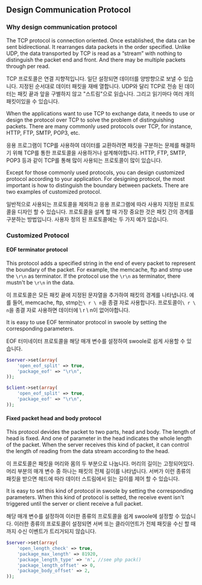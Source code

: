 ## Design Communication Protocol

### Why design communication protocol

The TCP protocol is connection oriented. Once established, the data can be sent bidirectional. It rearranges data packets in the order specified. Unlike UDP, the data transported by TCP is read as a “stream” with nothing to distinguish the packet end and front. And there may be multiple packets through per read.

TCP 프로토콜은 연결 지향적입니다. 일단 설정되면 데이터를 양방향으로 보낼 수 있습니다. 지정된 순서대로 데이터 패킷을 재배 열합니다. UDP와 달리 TCP로 전송 된 데이터는 패킷 끝과 앞을 구별하지 않고 "스트림"으로 읽습니다. 그리고 읽기마다 여러 개의 패킷이있을 수 있습니다.

When the applications want to use TCP to exchange data, it needs to use or design the protocol over TCP to solve the problem of distinguishing packets. There are many commonly used protocols over TCP, for instance, HTTP, FTP, SMTP, POP3, etc.

응용 프로그램이 TCP를 사용하여 데이터를 교환하려면 패킷을 구분하는 문제를 해결하기 위해 TCP를 통한 프로토콜을 사용하거나 설계해야합니다. HTTP, FTP, SMTP, POP3 등과 같이 TCP를 통해 많이 사용되는 프로토콜이 많이 있습니다.

Except for those commonly used protocols, you can design customized protocol according to your application. For designing protocol, the most important is how to distinguish the boundary between packets. There are two examples of customized protocol.

일반적으로 사용되는 프로토콜을 제외하고 응용 프로그램에 따라 사용자 지정된 프로토콜을 디자인 할 수 있습니다. 프로토콜을 설계 할 때 가장 중요한 것은 패킷 간의 경계를 구분하는 방법입니다. 사용자 정의 된 프로토콜에는 두 가지 예가 있습니다.

### Customized Protocol

#### EOF terminator protocol

This protocol adds a specified string in the end of every packet to represent the boundary of the packet. For example, the memcache, ftp and stmp use the `\r\n` as terminator. If the protocol use the `\r\n` as terminator, there mustn't be `\r\n` in the data.

이 프로토콜은 모든 패킷 끝에 지정된 문자열을 추가하여 패킷의 경계를 나타냅니다. 예를 들어, memcache, ftp, stmp는`\ r \ n`을 종결 자로 사용합니다. 프로토콜이`\ r \ n`을 종결 자로 사용하면 데이터에 \ r \ n이 없어야합니다.

It is easy to use EOF terminator protocol in swoole by setting the corresponding parameters.

EOF 터미네이터 프로토콜을 해당 매개 변수를 설정하여 swoole로 쉽게 사용할 수 있습니다.

```php
$server->set(array(
	'open_eof_split' => true,
	'package_eof' => "\r\n",
));

$client->set(array(
	'open_eof_split' => true,
	'package_eof' => "\r\n",
));

```

#### Fixed packet head and body protocol

This protocol devides the packet to two parts, head and body. The length of head is fixed. And one of parameter in the head indicates the whole length of the packet. When the server receives this kind of packet, it can control the length of reading from the data stream according to the head.

이 프로토콜은 패킷을 머리와 몸의 두 부분으로 나눕니다. 머리의 길이는 고정되어있다. 머리 부분의 매개 변수 중 하나는 패킷의 전체 길이를 나타냅니다. 서버가 이런 종류의 패킷을 받으면 헤드에 따라 데이터 스트림에서 읽는 길이를 제어 할 수 있습니다.

It is easy to set this kind of protocol in swoole by setting the corresponding parameters. When this kind of protocol is setted, the receive event isn't triggered until the server or client receive a full packet.

해당 매개 변수를 설정하여 이러한 종류의 프로토콜을 쉽게 swoole에 설정할 수 있습니다. 이러한 종류의 프로토콜이 설정되면 서버 또는 클라이언트가 전체 패킷을 수신 할 때까지 수신 이벤트가 트리거되지 않습니다.

```php
$server->set(array(
	'open_length_check' => true,
	'package_max_length' => 81920,
	'package_length_type' => 'n', //see php pack()
	'package_length_offset' => 0,
	'package_body_offset' => 2,
));
```
